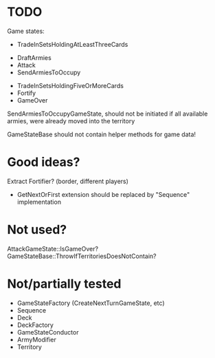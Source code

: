 TODO
====
Game states:
- TradeInSetsHoldingAtLeastThreeCards
+ DraftArmies
+ Attack
+ SendArmiesToOccupy
- TradeInSetsHoldingFiveOrMoreCards
- Fortify
- GameOver


SendArmiesToOccupyGameState, should not be initiated if all available armies, were already moved into the territory

GameStateBase should not contain helper methods for game data!

Good ideas?
===========
Extract Fortifier? (border, different players)
+ GetNextOrFirst extension should be replaced by "Sequence" implementation


Not used?
=========
AttackGameState::IsGameOver?
GameStateBase::ThrowIfTerritoriesDoesNotContain?


Not/partially tested
====================
- GameStateFactory (CreateNextTurnGameState, etc)
- Sequence
- Deck
- DeckFactory
- GameStateConductor
- ArmyModifier
- Territory